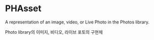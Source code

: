 
# PHAsset

A representation of an image, video, or Live Photo in the Photos library.

Photo library의 이미지, 비디오, 라이브 포토의 구현체
